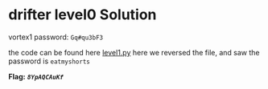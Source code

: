 # drifter level0 Solution

vortex1 password: `Gq#qu3bF3`

the code can be found here [level1.py](./scripts/level1.py)
here we reversed the file, and saw the password is `eatmyshorts`


**Flag:** ***`8YpAQCAuKf`*** 
